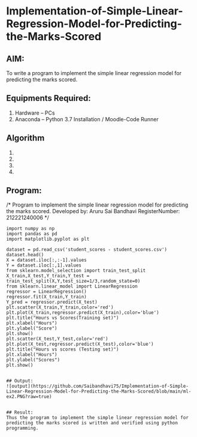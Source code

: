 # Implementation-of-Simple-Linear-Regression-Model-for-Predicting-the-Marks-Scored

## AIM:
To write a program to implement the simple linear regression model for predicting the marks scored.

## Equipments Required:
1. Hardware – PCs
2. Anaconda – Python 3.7 Installation / Moodle-Code Runner

## Algorithm
1. 
2. 
3. 
4. 

## Program:

/*
Program to implement the simple linear regression model for predicting the marks scored.
Developed by: Aruru Sai Bandhavi
RegisterNumber: 212221240006
*/
```
import numpy as np
import pandas as pd
import matplotlib.pyplot as plt

dataset = pd.read_csv('student_scores - student_scores.csv')
dataset.head()
X = dataset.iloc[:,:-1].values
Y = dataset.iloc[:,1].values
from sklearn.model_selection import train_test_split
X_train,X_test,Y_train,Y_test = train_test_split(X,Y,test_size=1/3,random_state=0)
from sklearn.linear_model import LinearRegression
regressor = LinearRegression()
regressor.fit(X_train,Y_train)
Y_pred = regressor.predict(X_test)
plt.scatter(X_train,Y_train,color='red')
plt.plot(X_train,regressor.predict(X_train),color='blue')
plt.title("Hours vs Scores(Training set)")
plt.xlabel("Hours")
plt.ylabel("Score")
plt.show()
plt.scatter(X_test,Y_test,color='red')
plt.plot(X_test,regressor.predict(X_test),color='blue')
plt.title("Hours vs scores (Testing set)")
plt.xlabel("Hours")
plt.ylabel("Scores")
plt.show()


## Output:
![output](https://github.com/Saibandhavi75/Implementation-of-Simple-Linear-Regression-Model-for-Predicting-the-Marks-Scored/blob/main/ml-ex2.PNG?raw=true)


## Result:
Thus the program to implement the simple linear regression model for predicting the marks scored is written and verified using python programming.
